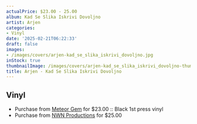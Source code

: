 ```yaml
---
actualPrice: $23.00 - 25.00
album: Kad Se Slika Iskrivi Dovoljno
artist: Arjen
categories:
- Vinyl
date: '2025-02-21T06:22:33'
draft: false
images:
- /images/covers/arjen-kad_se_slika_iskrivi_dovoljno.jpg
inStock: true
thumbnailImage: /images/covers/arjen-kad_se_slika_iskrivi_dovoljno-thumb.jpg
title: Arjen - Kad Se Slika Iskrivi Dovoljno
---
```


## Vinyl
* Purchase from [Meteor Gem](https://meteor-gem.com/products/arjen-kad-se-slika-iskrivi-dovoljno-lp) for $23.00 :: Black 1st press vinyl
* Purchase from [NWN Productions](http://shop.nwnprod.com/index.php?route=product/product&path=75&product_id=60388&sort=pd.name&order=ASC) for $25.00
